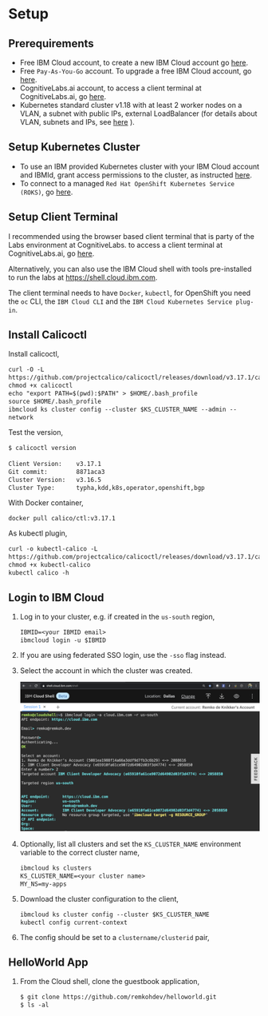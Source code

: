 # Setup

## Prerequirements

* Free IBM Cloud account, to create a new IBM Cloud account go [here](https://ibm.github.io/workshop-setup/NEWACCOUNT/).
* Free `Pay-As-You-Go` account. To upgrade a free IBM Cloud account, go [here](https://ibm.github.io/workshop-setup/PAYASYOUGO/).
* CognitiveLabs.ai account, to access a client terminal at CognitiveLabs.ai, go [here](https://ibm.github.io/workshop-setup/COGNITIVECLASS/).
* Kubernetes standard cluster v1.18 with at least 2 worker nodes on a VLAN, a subnet with public IPs, external LoadBalancer (for details about VLAN, subnets and IPs, see [here](https://cloud.ibm.com/docs/containers?topic=containers-subnets) ). 

## Setup Kubernetes Cluster

* To use an IBM provided Kubernetes cluster with your IBM Cloud account and IBMId, grant access permissions to the cluster, as instructed [here](https://ibm.github.io/workshop-setup/GRANTCLUSTER/).
* To connect to a managed `Red Hat OpenShift Kubernetes Service (ROKS)`, go [here](https://ibm.github.io/workshop-setup/ROKS/).

## Setup Client Terminal

I recommended using the browser based client terminal that is party of the Labs environment at CognitiveLabs. to access a client terminal at CognitiveLabs.ai, go [here](https://ibm.github.io/workshop-setup/COGNITIVECLASS/). 

Alternatively, you can also use the IBM Cloud shell with tools pre-installed to run the labs at https://shell.cloud.ibm.com.

The client terminal needs to have `Docker`, `kubectl`, for OpenShift you need the `oc` CLI, the `IBM Cloud CLI` and the `IBM Cloud Kubernetes Service plug-in`.

## Install Calicoctl

Install calicoctl,

```
curl -O -L  https://github.com/projectcalico/calicoctl/releases/download/v3.17.1/calicoctl
chmod +x calicoctl
echo "export PATH=$(pwd):$PATH" > $HOME/.bash_profile
source $HOME/.bash_profile
ibmcloud ks cluster config --cluster $KS_CLUSTER_NAME --admin --network
```

Test the version,

```
$ calicoctl version

Client Version:    v3.17.1
Git commit:        8871aca3
Cluster Version:   v3.16.5
Cluster Type:      typha,kdd,k8s,operator,openshift,bgp
```

With Docker container,

```
docker pull calico/ctl:v3.17.1
```

As kubectl plugin,

```
curl -o kubectl-calico -L  https://github.com/projectcalico/calicoctl/releases/download/v3.17.1/calicoctl
chmod +x kubectl-calico
kubectl calico -h
```

## Login to IBM Cloud

1. Log in to your cluster, e.g. if created in the `us-south` region,

    ```
    IBMID=<your IBMID email>
    ibmcloud login -u $IBMID
    ```

1. If you are using federated SSO login, use the `-sso` flag instead.
1. Select the account in which the cluster was created.

    ![Login to IBM Cloud](images/shell-login-to-cloud.png)

2. Optionally, list all clusters and set the `KS_CLUSTER_NAME` environment variable to the correct cluster name,

    ```
    ibmcloud ks clusters
    KS_CLUSTER_NAME=<your cluster name>
    MY_NS=my-apps
    ```

3. Download the cluster configuration to the client,

    ```
    ibmcloud ks cluster config --cluster $KS_CLUSTER_NAME
    kubectl config current-context
    ```

4. The config should be set to a `clustername/clusterid` pair,

## HelloWorld App

1. From the Cloud shell, clone the guestbook application,

    ```
    $ git clone https://github.com/remkohdev/helloworld.git
    $ ls -al
    ```
